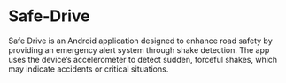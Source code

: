 # Safe-Drive
Safe Drive is an Android application designed to enhance  road safety by providing an emergency alert system through shake  detection. The app uses the device’s accelerometer to detect sudden,  forceful shakes, which may indicate accidents or critical situations.
